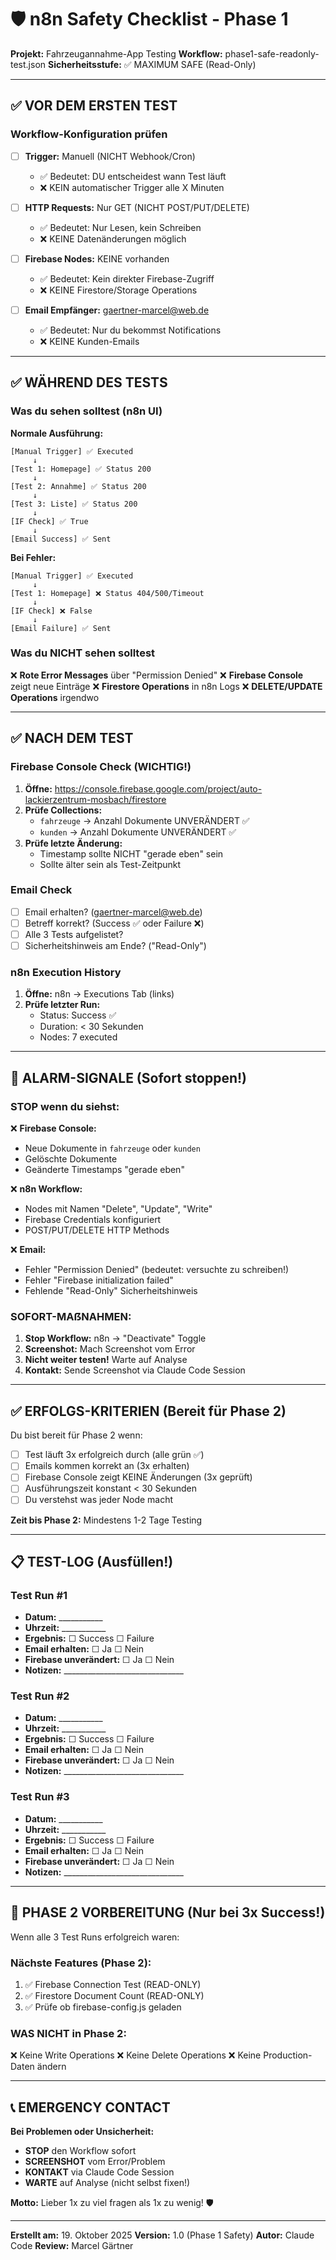 # 🛡️ n8n Safety Checklist - Phase 1

**Projekt:** Fahrzeugannahme-App Testing
**Workflow:** phase1-safe-readonly-test.json
**Sicherheitsstufe:** ✅ MAXIMUM SAFE (Read-Only)

---

## ✅ VOR DEM ERSTEN TEST

### Workflow-Konfiguration prüfen

- [ ] **Trigger:** Manuell (NICHT Webhook/Cron)
  - ✅ Bedeutet: DU entscheidest wann Test läuft
  - ❌ KEIN automatischer Trigger alle X Minuten

- [ ] **HTTP Requests:** Nur GET (NICHT POST/PUT/DELETE)
  - ✅ Bedeutet: Nur Lesen, kein Schreiben
  - ❌ KEINE Datenänderungen möglich

- [ ] **Firebase Nodes:** KEINE vorhanden
  - ✅ Bedeutet: Kein direkter Firebase-Zugriff
  - ❌ KEINE Firestore/Storage Operations

- [ ] **Email Empfänger:** gaertner-marcel@web.de
  - ✅ Bedeutet: Nur du bekommst Notifications
  - ❌ KEINE Kunden-Emails

---

## ✅ WÄHREND DES TESTS

### Was du sehen solltest (n8n UI)

**Normale Ausführung:**
```
[Manual Trigger] ✅ Executed
     ↓
[Test 1: Homepage] ✅ Status 200
     ↓
[Test 2: Annahme] ✅ Status 200
     ↓
[Test 3: Liste] ✅ Status 200
     ↓
[IF Check] ✅ True
     ↓
[Email Success] ✅ Sent
```

**Bei Fehler:**
```
[Manual Trigger] ✅ Executed
     ↓
[Test 1: Homepage] ❌ Status 404/500/Timeout
     ↓
[IF Check] ❌ False
     ↓
[Email Failure] ✅ Sent
```

### Was du NICHT sehen solltest

❌ **Rote Error Messages** über "Permission Denied"
❌ **Firebase Console** zeigt neue Einträge
❌ **Firestore Operations** in n8n Logs
❌ **DELETE/UPDATE Operations** irgendwo

---

## ✅ NACH DEM TEST

### Firebase Console Check (WICHTIG!)

1. **Öffne:** https://console.firebase.google.com/project/auto-lackierzentrum-mosbach/firestore
2. **Prüfe Collections:**
   - `fahrzeuge` → Anzahl Dokumente UNVERÄNDERT ✅
   - `kunden` → Anzahl Dokumente UNVERÄNDERT ✅
3. **Prüfe letzte Änderung:**
   - Timestamp sollte NICHT "gerade eben" sein
   - Sollte älter sein als Test-Zeitpunkt

### Email Check

- [ ] Email erhalten? (gaertner-marcel@web.de)
- [ ] Betreff korrekt? (Success ✅ oder Failure ❌)
- [ ] Alle 3 Tests aufgelistet?
- [ ] Sicherheitshinweis am Ende? ("Read-Only")

### n8n Execution History

1. **Öffne:** n8n → Executions Tab (links)
2. **Prüfe letzter Run:**
   - Status: Success ✅
   - Duration: < 30 Sekunden
   - Nodes: 7 executed

---

## 🚨 ALARM-SIGNALE (Sofort stoppen!)

### STOP wenn du siehst:

❌ **Firebase Console:**
  - Neue Dokumente in `fahrzeuge` oder `kunden`
  - Gelöschte Dokumente
  - Geänderte Timestamps "gerade eben"

❌ **n8n Workflow:**
  - Nodes mit Namen "Delete", "Update", "Write"
  - Firebase Credentials konfiguriert
  - POST/PUT/DELETE HTTP Methods

❌ **Email:**
  - Fehler "Permission Denied" (bedeutet: versuchte zu schreiben!)
  - Fehler "Firebase initialization failed"
  - Fehlende "Read-Only" Sicherheitshinweis

### SOFORT-MAẞNAHMEN:

1. **Stop Workflow:** n8n → "Deactivate" Toggle
2. **Screenshot:** Mach Screenshot vom Error
3. **Nicht weiter testen!** Warte auf Analyse
4. **Kontakt:** Sende Screenshot via Claude Code Session

---

## ✅ ERFOLGS-KRITERIEN (Bereit für Phase 2)

Du bist bereit für Phase 2 wenn:

- [ ] Test läuft 3x erfolgreich durch (alle grün ✅)
- [ ] Emails kommen korrekt an (3x erhalten)
- [ ] Firebase Console zeigt KEINE Änderungen (3x geprüft)
- [ ] Ausführungszeit konstant < 30 Sekunden
- [ ] Du verstehst was jeder Node macht

**Zeit bis Phase 2:** Mindestens 1-2 Tage Testing

---

## 📋 TEST-LOG (Ausfüllen!)

### Test Run #1
- **Datum:** ___________
- **Uhrzeit:** ___________
- **Ergebnis:** ☐ Success ☐ Failure
- **Email erhalten:** ☐ Ja ☐ Nein
- **Firebase unverändert:** ☐ Ja ☐ Nein
- **Notizen:** ______________________________

### Test Run #2
- **Datum:** ___________
- **Uhrzeit:** ___________
- **Ergebnis:** ☐ Success ☐ Failure
- **Email erhalten:** ☐ Ja ☐ Nein
- **Firebase unverändert:** ☐ Ja ☐ Nein
- **Notizen:** ______________________________

### Test Run #3
- **Datum:** ___________
- **Uhrzeit:** ___________
- **Ergebnis:** ☐ Success ☐ Failure
- **Email erhalten:** ☐ Ja ☐ Nein
- **Firebase unverändert:** ☐ Ja ☐ Nein
- **Notizen:** ______________________________

---

## 🎯 PHASE 2 VORBEREITUNG (Nur bei 3x Success!)

Wenn alle 3 Test Runs erfolgreich waren:

### Nächste Features (Phase 2):
1. ✅ Firebase Connection Test (READ-ONLY)
2. ✅ Firestore Document Count (READ-ONLY)
3. ✅ Prüfe ob firebase-config.js geladen

### WAS NICHT in Phase 2:
❌ Keine Write Operations
❌ Keine Delete Operations
❌ Keine Production-Daten ändern

---

## 📞 EMERGENCY CONTACT

**Bei Problemen oder Unsicherheit:**
- **STOP** den Workflow sofort
- **SCREENSHOT** vom Error/Problem
- **KONTAKT** via Claude Code Session
- **WARTE** auf Analyse (nicht selbst fixen!)

**Motto:** Lieber 1x zu viel fragen als 1x zu wenig! 🛡️

---

**Erstellt am:** 19. Oktober 2025
**Version:** 1.0 (Phase 1 Safety)
**Autor:** Claude Code
**Review:** Marcel Gärtner
